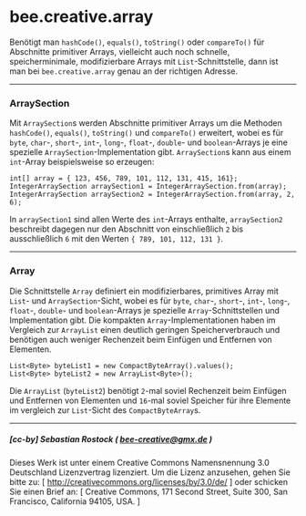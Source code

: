 # bee.creative.array

Benötigt man `hashCode()`, `equals()`, `toString()` oder `compareTo()` für Abschnitte primitiver Arrays, vielleicht auch noch schnelle, speicherminimale, modifizierbare Arrays mit `List`-Schnittstelle, dann ist man bei `bee.creative.array` genau an der richtigen Adresse.

__________________________________________________________________________________________


### ArraySection

Mit `ArraySection`s werden Abschnitte primitiver Arrays um die Methoden `hashCode()`, `equals()`, `toString()` und `compareTo()` erweitert, wobei es für `byte`, `char`-, `short`-, `int`-, `long`-, `float`-, `double`- und `boolean`-Arrays je eine spezielle `ArraySection`-Implementation gibt. `ArraySection`s kann aus einem `int`-Array beispielsweise so erzeugen:

	int[] array = { 123, 456, 789, 101, 112, 131, 415, 161};
	IntegerArraySection arraySection1 = IntegerArraySection.from(array);
	IntegerArraySection arraySection2 = IntegerArraySection.from(array, 2, 6);

In `arraySection1` sind allen Werte des `int`-Arrays enthalte, `arraySection2` beschreibt dagegen nur den Abschnitt von einschließlich `2` bis ausschließlich `6` mit den Werten `{ 789, 101, 112, 131 }`.

__________________________________________________________________________________________


### Array

Die Schnittstelle `Array` definiert ein modifizierbares, primitives Array mit `List`- und `ArraySection`-Sicht, wobei es für `byte`, `char`-, `short`-, `int`-, `long`-, `float`-, `double`- und `boolean`-Arrays je spezielle `Array`-Schnittstellen und Implementation gibt. Die kompakten `Array`-Implementationen haben im Vergleich zur `ArrayList` einen deutlich geringen Speicherverbrauch und benötigen auch weniger Rechenzeit beim Einfügen und Entfernen von Elementen.

	List<Byte> byteList1 = new CompactByteArray().values();
	List<Byte> byteList2 = new ArrayList<Byte>();

Die `ArrayList` (`byteList2`) benötigt `2`-mal soviel Rechenzeit beim Einfügen und Entfernen von Elementen und `16`-mal soviel Speicher für ihre Elemente im vergleich zur 
`List`-Sicht des `CompactByteArray`s.

__________________________________________________________________________________________


##### [cc-by] Sebastian Rostock ( bee-creative@gmx.de )

Dieses Werk ist unter einem Creative Commons Namensnennung 3.0 Deutschland Lizenzvertrag lizenziert. Um die Lizenz anzusehen, gehen Sie bitte zu: [ http://creativecommons.org/licenses/by/3.0/de/ ] oder schicken Sie einen Brief an: [ Creative Commons, 171 Second Street, Suite 300, San Francisco, California 94105, USA. ]
